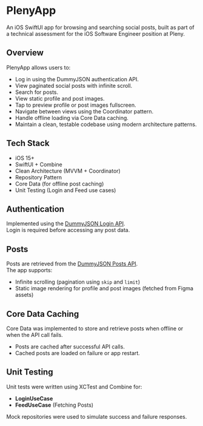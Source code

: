 # PlenyApp

An iOS SwiftUI app for browsing and searching social posts, built as part of a technical assessment for the iOS Software Engineer position at Pleny.

## Overview

PlenyApp allows users to:

- Log in using the DummyJSON authentication API.
- View paginated social posts with infinite scroll.
- Search for posts.
- View static profile and post images.
- Tap to preview profile or post images fullscreen.
- Navigate between views using the Coordinator pattern.
- Handle offline loading via Core Data caching.
- Maintain a clean, testable codebase using modern architecture patterns.

## Tech Stack

- iOS 15+
- SwiftUI + Combine
- Clean Architecture (MVVM + Coordinator)
- Repository Pattern
- Core Data (for offline post caching)
- Unit Testing (Login and Feed use cases)

## Authentication

Implemented using the [DummyJSON Login API](https://dummyjson.com/docs/auth#login).  
Login is required before accessing any post data.

## Posts

Posts are retrieved from the [DummyJSON Posts API](https://dummyjson.com/docs/posts).  
The app supports:

- Infinite scrolling (pagination using `skip` and `limit`)
- Static image rendering for profile and post images (fetched from Figma assets)

## Core Data Caching

Core Data was implemented to store and retrieve posts when offline or when the API call fails.

- Posts are cached after successful API calls.
- Cached posts are loaded on failure or app restart.

## Unit Testing

Unit tests were written using XCTest and Combine for:

- **LoginUseCase**
- **FeedUseCase** (Fetching Posts)

Mock repositories were used to simulate success and failure responses.
